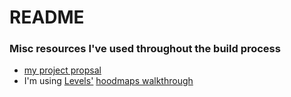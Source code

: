# README

### Misc resources I've used throughout the build process

- [my project propsal](https://github.com/turingschool/ruby-submissions/blob/master/1701-b/4module/capstone_projects/project_proposals/josh.md)
- I'm using [Levels'](https://twitter.com/levelsio) [hoodmaps walkthrough](https://levels.io/hoodmaps/)
